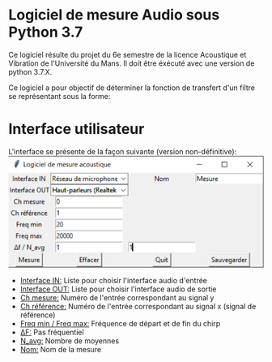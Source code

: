 # Logiciel de mesure Audio sous Python 3.7
Ce logiciel résulte du projet du 6e semestre de la licence Acoustique et Vibration de l'Université du Mans. 
Il doit être éxécuté avec une version de python 3.7.X.

Ce logiciel a pour objectif de déterminer la fonction de transfert d'un filtre se représentant sous la forme:

# Interface utilisateur

L'interface se présente de la façon suivante (version non-définitive):
![interface](images/interface.PNG)

- <ins>Interface IN:</ins> Liste pour choisir l'interface audio d'entrée
- <ins>Interface OUT:</ins> Liste pour choisir l'interface audio de sortie
- <ins>Ch mesure:</ins> Numéro de l'entrée correspondant au signal y
- <ins>Ch référence:</ins> Numéro de l'entrée correspondant au signal x (signal de référence)
- <ins>Freq min / Freq max:</ins> Fréquence de départ et de fin du chirp
- <ins>ΔF:</ins> Pas fréquentiel
- <ins>N_avg:</ins> Nombre de moyennes
- <ins>Nom:</ins> Nom de la mesure
